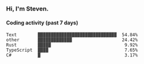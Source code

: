 ### Hi, I'm Steven.

#### Coding activity (past 7 days)
```
Text        ▓▓▓▓▓▓▓▓▓▓▓▓▓▓▓▓▓▓▓▓▓▓▓▓▓▓▓▓▓▓  54.84%
other       ▓▓▓▓▓▓▓▓▓▓▓▓▓                   24.42%
Rust        ▓▓▓▓▓                            9.92%
TypeScript  ▓▓▓▓                             7.65%
C#          ▓                                3.17%
```
